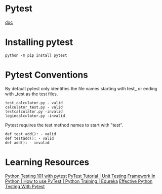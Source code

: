 # Pytest

[doc](https://docs.pytest.org/)

# Installing pytest
```shell script
python -m pip install pytest
```

# Pytest Conventions

By default pytest only identifies the file names starting with test_ or ending 
with _test as the test files.

```text
test_calculator.py - valid
calculator_test.py - valid
testcalculator.py -invalid
logincalculator.py -invalid
```

Pytest requires the test method names to start with "test".

```text
def test_add(): - valid
def testadd(): - valid
def add(): - invalid
```

# Learning Resources
[Python Testing 101 with pytest](https://www.youtube.com/watch?v=etosV2IWBF0)
[PyTest Tutorial | Unit Testing Framework In Python | How to use PyTest | Python Training | Edureka](https://www.youtube.com/watch?v=byaxg00Gf9I)
[Effective Python Testing With Pytest](https://realpython.com/pytest-python-testing/)